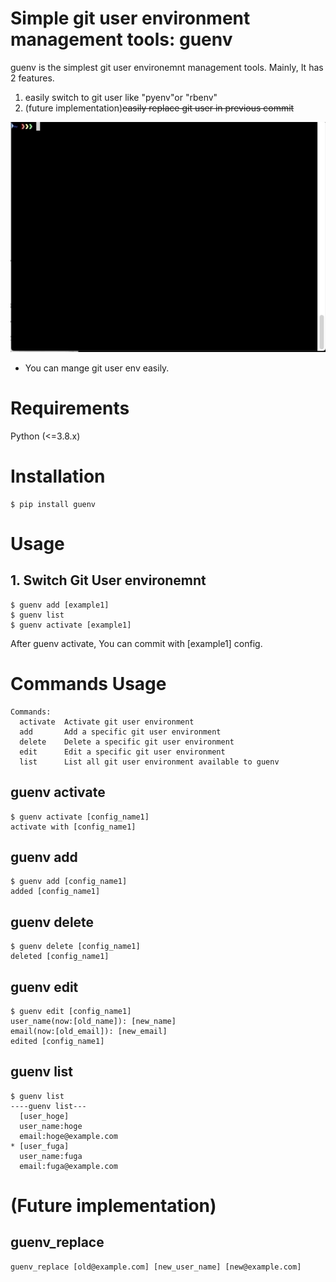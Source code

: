 # Simple git user environment management tools: guenv
guenv is the simplest git user environemnt management tools.
Mainly, It has 2 features.
1. easily switch to git user like "pyenv"or "rbenv"
2. (future implementation)~~easily replace git user in previous commit~~

![guenv demo](demo.gif)
- You can mange git user env easily.

# Requirements
Python (<=3.8.x)

# Installation
```
$ pip install guenv
```


# Usage

## 1. Switch Git User environemnt
```
$ guenv add [example1]
$ guenv list
$ guenv activate [example1]
```

After guenv activate, You can commit with [example1] config.
<!--
## 2. replace previous commit
```
$ guenv replace [example1]
```

guenv replace can rewrite the previous commiter and author.
 -->

# Commands Usage
```
Commands:
  activate  Activate git user environment
  add       Add a specific git user environment
  delete    Delete a specific git user environment
  edit      Edit a specific git user environment
  list      List all git user environment available to guenv
```

## guenv activate
```
$ guenv activate [config_name1]
activate with [config_name1]
```

## guenv add
```
$ guenv add [config_name1]
added [config_name1]
```

## guenv delete
```
$ guenv delete [config_name1]
deleted [config_name1]
```

## guenv edit
```
$ guenv edit [config_name1]
user_name(now:[old_name]): [new_name]
email(now:[old_email]): [new_email]
edited [config_name1]
```

## guenv list
```
$ guenv list
----guenv list---
  [user_hoge]
  user_name:hoge
  email:hoge@example.com
* [user_fuga]
  user_name:fuga
  email:fuga@example.com
```

# (Future implementation)
## guenv_replace
```
guenv_replace [old@example.com] [new_user_name] [new@example.com]
```
